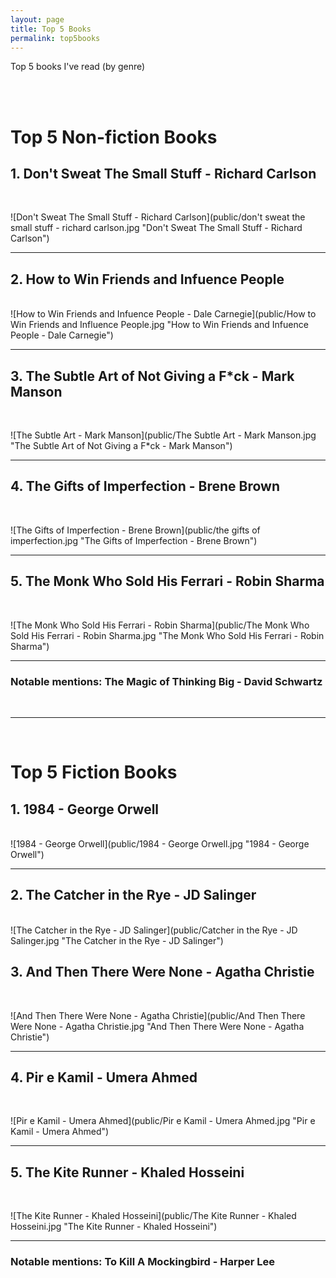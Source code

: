 ```yaml
---
layout: page
title: Top 5 Books
permalink: top5books
---
```


Top 5 books I've read (by genre)

<br>
<br>

# Top 5 Non-fiction Books

## 1. Don't Sweat The Small Stuff - Richard Carlson

<br>

![Don't Sweat The Small Stuff - Richard Carlson](public/don't sweat the small stuff - richard carlson.jpg "Don't Sweat The Small Stuff - Richard Carlson")

---

## 2. How to Win Friends and Infuence People

<br>
![How to Win Friends and Infuence People - Dale Carnegie](public/How to Win Friends and Influence People.jpg "How to Win Friends and Infuence People - Dale Carnegie")

---

## 3. The Subtle Art of Not Giving a F\*ck - Mark Manson

<br>

![The Subtle Art - Mark Manson](public/The Subtle Art - Mark Manson.jpg "The Subtle Art of Not Giving a F\*ck - Mark Manson")

---

## 4. The Gifts of Imperfection - Brene Brown

<br>

![The Gifts of Imperfection - Brene Brown](public/the gifts of imperfection.jpg "The Gifts of Imperfection - Brene Brown")

---

## 5. The Monk Who Sold His Ferrari - Robin Sharma

<br>

![The Monk Who Sold His Ferrari - Robin Sharma](public/The Monk Who Sold His Ferrari - Robin Sharma.jpg "The Monk Who Sold His Ferrari - Robin Sharma")

---

### Notable mentions: The Magic of Thinking Big - David Schwartz

<br>
<hr>
<br>

# Top 5 Fiction Books

## 1. 1984 - George Orwell

<br>
![1984 - George Orwell](public/1984 - George Orwell.jpg "1984 - George Orwell")

---

## 2. The Catcher in the Rye - JD Salinger

<br>
![The Catcher in the Rye - JD Salinger](public/Catcher in the Rye - JD Salinger.jpg "The Catcher in the Rye - JD Salinger")

## 3. And Then There Were None - Agatha Christie

<br>

![And Then There Were None - Agatha Christie](public/And Then There Were None - Agatha Christie.jpg "And Then There Were None - Agatha Christie")

---

## 4. Pir e Kamil - Umera Ahmed

<br>

![Pir e Kamil - Umera Ahmed](public/Pir e Kamil - Umera Ahmed.jpg "Pir e Kamil - Umera Ahmed")

---

## 5. The Kite Runner - Khaled Hosseini

<br>

![The Kite Runner - Khaled Hosseini](public/The Kite Runner - Khaled Hosseini.jpg "The Kite Runner - Khaled Hosseini")

---

### Notable mentions: To Kill A Mockingbird - Harper Lee
